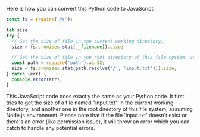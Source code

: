 Here is how you can convert this Python code to JavaScript:

```javascript
const fs = require('fs');

let size;
try {
  // Get the size of file in the current working directory.
  size = fs.promises.stat(__filename)).size;

  // Get the size of file in the root directory of this file system, assuming Node.js environment.
  const path = require('path').win32;
  size = fs.promises.stat(path.resolve('/', 'input.txt'))).size;
} catch (err) {
  console.error(err);
}
```
This JavaScript code does exactly the same as your Python code. It first tries to get the size of a file named "input.txt" in the current working directory, and another one in the root directory of this file system, assuming Node.js environment.
Please note that if the file 'input.txt' doesn't exist or there's an error (like permission issue), it will throw an error which you can catch to handle any potential errors.
